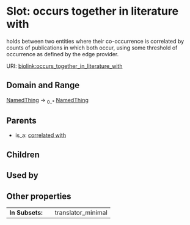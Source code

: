 
# Slot: occurs together in literature with


holds between two entities where their co-occurrence is correlated by counts of publications in which both occur, using some threshold of occurrence as defined by the edge provider.

URI: [biolink:occurs_together_in_literature_with](https://w3id.org/biolink/vocab/occurs_together_in_literature_with)


## Domain and Range

[NamedThing](NamedThing.md) &#8594;  <sub>0..\*</sub> [NamedThing](NamedThing.md)

## Parents

 *  is_a: [correlated with](correlated_with.md)

## Children


## Used by


## Other properties

|  |  |  |
| --- | --- | --- |
| **In Subsets:** | | translator_minimal |

